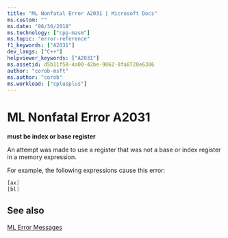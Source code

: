 ```yaml
---
title: "ML Nonfatal Error A2031 | Microsoft Docs"
ms.custom: ""
ms.date: "08/30/2018"
ms.technology: ["cpp-masm"]
ms.topic: "error-reference"
f1_keywords: ["A2031"]
dev_langs: ["C++"]
helpviewer_keywords: ["A2031"]
ms.assetid: d5b11f58-4a00-42be-9062-8fa8728e6306
author: "corob-msft"
ms.author: "corob"
ms.workload: ["cplusplus"]
---
```

# ML Nonfatal Error A2031

**must be index or base register**

An attempt was made to use a register that was not a base or index register in a memory expression.

For example, the following expressions cause this error:

```asm
[ax]
[bl]
```

## See also

[ML Error Messages](../../assembler/masm/ml-error-messages.md)<br/>